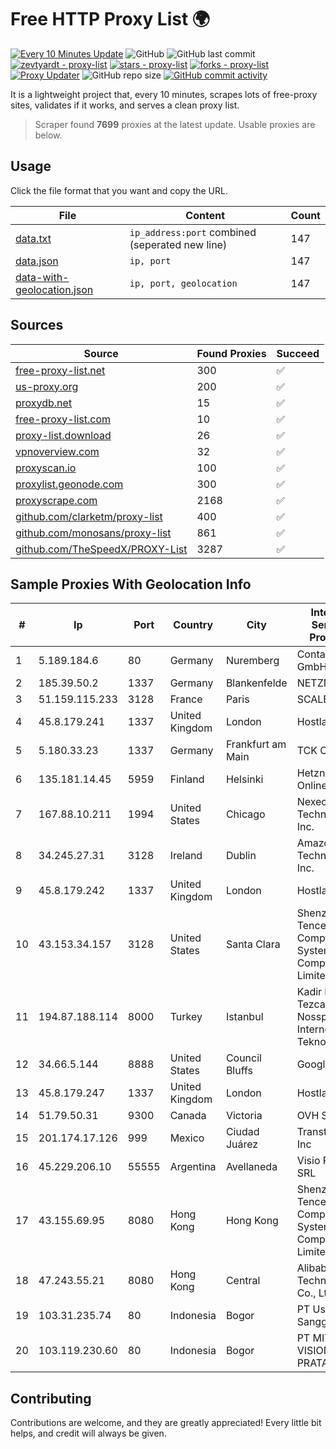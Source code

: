 
# Free HTTP Proxy List 🌍

[![Every 10 Minutes Update](https://github.com/mertguvencli/http-proxy-list/actions/workflows/main.yml/badge.svg?branch=main)](https://github.com/mertguvencli/http-proxy-list/actions/workflows/main.yml)
![GitHub](https://img.shields.io/github/license/mertguvencli/http-proxy-list)
![GitHub last commit](https://img.shields.io/github/last-commit/mertguvencli/http-proxy-list)
[![zevtyardt - proxy-list](https://img.shields.io/static/v1?label=zevtyardt&message=proxy-list&color=blue&logo=github)](https://github.com/zevtyardt/proxy-list "Go to GitHub repo")
[![stars - proxy-list](https://img.shields.io/github/stars/zevtyardt/proxy-list?style=social)](https://github.com/zevtyardt/proxy-list)
[![forks - proxy-list](https://img.shields.io/github/forks/zevtyardt/proxy-list?style=social)](https://github.com/zevtyardt/proxy-list)
[![Proxy Updater](https://github.com/zevtyardt/proxy-list/workflows/Proxy%20Updater/badge.svg)](https://github.com/zevtyardt/proxy-list/actions?query=workflow:"Proxy+Updater")
![GitHub repo size](https://img.shields.io/github/repo-size/zevtyardt/proxy-list)
[![GitHub commit activity](https://img.shields.io/github/commit-activity/m/zevtyardt/proxy-list?logo=commits)](https://github.com/zevtyardt/proxy-list/commits/main)

It is a lightweight project that, every 10 minutes, scrapes lots of free-proxy sites, validates if it works, and serves a clean proxy list.

> Scraper found **7699** proxies at the latest update. Usable proxies are below.

## Usage

Click the file format that you want and copy the URL.

|File|Content|Count|
|----|-------|-----|
|[data.txt](https://raw.githubusercontent.com/mertguvencli/http-proxy-list/main/proxy-list/data.txt)|`ip_address:port` combined (seperated new line)|147|
|[data.json](https://raw.githubusercontent.com/mertguvencli/http-proxy-list/main/proxy-list/data.json)|`ip, port`|147|
|[data-with-geolocation.json](https://raw.githubusercontent.com/mertguvencli/http-proxy-list/main/proxy-list/data-with-geolocation.json)|`ip, port, geolocation`|147|

## Sources

|Source|Found Proxies|Succeed|
|------|-------------|-------|
|[free-proxy-list.net](https://free-proxy-list.net)|300|✅|
|[us-proxy.org](https://www.us-proxy.org)|200|✅|
|[proxydb.net](http://proxydb.net)|15|✅|
|[free-proxy-list.com](https://free-proxy-list.com/?page=&port=&type%5B%5D=http&type%5B%5D=https&up_time=0&search=Search)|10|✅|
|[proxy-list.download](https://www.proxy-list.download/HTTP)|26|✅|
|[vpnoverview.com](https://vpnoverview.com/privacy/anonymous-browsing/free-proxy-servers)|32|✅|
|[proxyscan.io](https://www.proxyscan.io)|100|✅|
|[proxylist.geonode.com](https://proxylist.geonode.com/api/proxy-list?limit=300&page=1&sort_by=lastChecked&sort_type=desc&protocols=http,https)|300|✅|
|[proxyscrape.com](https://api.proxyscrape.com/v2/?request=displayproxies&protocol=http&timeout=10000&country=all&ssl=all&anonymity=all)|2168|✅|
|[github.com/clarketm/proxy-list](https://raw.githubusercontent.com/clarketm/proxy-list/master/proxy-list-raw.txt)|400|✅|
|[github.com/monosans/proxy-list](https://raw.githubusercontent.com/monosans/proxy-list/main/proxies/http.txt)|861|✅|
|[github.com/TheSpeedX/PROXY-List](https://raw.githubusercontent.com/TheSpeedX/PROXY-List/master/http.txt)|3287|✅|


## Sample Proxies With Geolocation Info

|#|Ip|Port|Country|City|Internet Service Provider|
|-|--|----|-------|----|-------------------------|
|1|5.189.184.6|80|Germany|Nuremberg|Contabo GmbH|
|2|185.39.50.2|1337|Germany|Blankenfelde|NETZNUTZ|
|3|51.159.115.233|3128|France|Paris|SCALEWAY|
|4|45.8.179.241|1337|United Kingdom|London|Hostland LLC|
|5|5.180.33.23|1337|Germany|Frankfurt am Main|TCK OOO|
|6|135.181.14.45|5959|Finland|Helsinki|Hetzner Online GmbH|
|7|167.88.10.211|1994|United States|Chicago|Nexeon Technologies, Inc.|
|8|34.245.27.31|3128|Ireland|Dublin|Amazon Technologies Inc.|
|9|45.8.179.242|1337|United Kingdom|London|Hostland LLC|
|10|43.153.34.157|3128|United States|Santa Clara|Shenzhen Tencent Computer Systems Company Limited|
|11|194.87.188.114|8000|Turkey|Istanbul|Kadir Huseyin Tezcan Nosspeed Internet Teknolojileri|
|12|34.66.5.144|8888|United States|Council Bluffs|Google LLC|
|13|45.8.179.247|1337|United Kingdom|London|Hostland LLC|
|14|51.79.50.31|9300|Canada|Victoria|OVH SAS|
|15|201.174.17.126|999|Mexico|Ciudad Juárez|Transtelco Inc|
|16|45.229.206.10|55555|Argentina|Avellaneda|Visio RED SRL|
|17|43.155.69.95|8080|Hong Kong|Hong Kong|Shenzhen Tencent Computer Systems Company Limited|
|18|47.243.55.21|8080|Hong Kong|Central|Alibaba (US) Technology Co., Ltd.|
|19|103.31.235.74|80|Indonesia|Bogor|PT Usaha Adi Sanggoro|
|20|103.119.230.60|80|Indonesia|Bogor|PT MITRA VISIONER PRATAMA|



## Contributing

Contributions are welcome, and they are greatly appreciated! Every
little bit helps, and credit will always be given.

